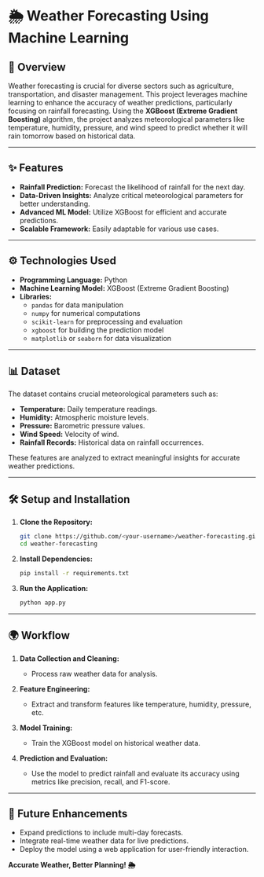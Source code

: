 # 🌦 Weather Forecasting Using Machine Learning  

## 📌 Overview  
Weather forecasting is crucial for diverse sectors such as agriculture, transportation, and disaster management. This project leverages machine learning to enhance the accuracy of weather predictions, particularly focusing on rainfall forecasting. Using the **XGBoost (Extreme Gradient Boosting)** algorithm, the project analyzes meteorological parameters like temperature, humidity, pressure, and wind speed to predict whether it will rain tomorrow based on historical data.  

---

## ✨ Features  
- **Rainfall Prediction:** Forecast the likelihood of rainfall for the next day.  
- **Data-Driven Insights:** Analyze critical meteorological parameters for better understanding.  
- **Advanced ML Model:** Utilize XGBoost for efficient and accurate predictions.  
- **Scalable Framework:** Easily adaptable for various use cases.  

---

## ⚙️ Technologies Used  
- **Programming Language:** Python  
- **Machine Learning Model:** XGBoost (Extreme Gradient Boosting)  
- **Libraries:**  
  - `pandas` for data manipulation  
  - `numpy` for numerical computations  
  - `scikit-learn` for preprocessing and evaluation  
  - `xgboost` for building the prediction model  
  - `matplotlib` or `seaborn` for data visualization  

---

## 📊 Dataset  
The dataset contains crucial meteorological parameters such as:  
- **Temperature:** Daily temperature readings.  
- **Humidity:** Atmospheric moisture levels.  
- **Pressure:** Barometric pressure values.  
- **Wind Speed:** Velocity of wind.  
- **Rainfall Records:** Historical data on rainfall occurrences.  

These features are analyzed to extract meaningful insights for accurate weather predictions.  

---

## 🛠 Setup and Installation  

1. **Clone the Repository:**  
   ```bash  
   git clone https://github.com/<your-username>/weather-forecasting.git  
   cd weather-forecasting  
   ```  

2. **Install Dependencies:**  
   ```bash  
   pip install -r requirements.txt  
   ```  

3. **Run the Application:**  
   ```bash  
   python app.py  
   ```  

---

## 🌍 Workflow  

1. **Data Collection and Cleaning:**  
   - Process raw weather data for analysis.  

2. **Feature Engineering:**  
   - Extract and transform features like temperature, humidity, pressure, etc.  

3. **Model Training:**  
   - Train the XGBoost model on historical weather data.  

4. **Prediction and Evaluation:**  
   - Use the model to predict rainfall and evaluate its accuracy using metrics like precision, recall, and F1-score.  

---

## 🚀 Future Enhancements  
- Expand predictions to include multi-day forecasts.  
- Integrate real-time weather data for live predictions.  
- Deploy the model using a web application for user-friendly interaction.  

**Accurate Weather, Better Planning! 🌦**
